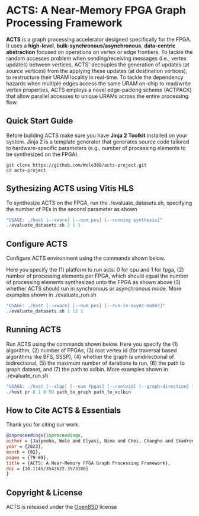 # ACTS: A Near-Memory FPGA Graph Processing Framework

**ACTS** is a graph processing accelerator designed specifically for the FPGA. It uses a **high-level**, **bulk-synchronous/asynchronous**, **data-centric abstraction** focused on operations on vertex or edge frontiers. To tackle the random accesses problem when sending/receiving messages (i.e., vertex updates) between vertices, ACTS' decouples the generation of updates (at source vertices) from the applying these updates (at destination vertices), to restructure their URAM locality in real-time. To tackle the dependency hazards when multiple edges access the same URAM on-chip to read/write vertex properties, ACTS employs a novel edge-packing scheme (ACTPACK) that allow parallel accesses to unique URAMs across the entire processing flow.

## Quick Start Guide
Before building ACTS make sure you have **Jinja 2 Toolkit** installed on your system. Jinja 2 is a template generator that generates source code tailored to hardware-specific parameters (e.g., number of processing elements to be synthesized on the FPGA). 

```shell
git clone https://github.com/Wole308/acts-project.git
cd acts-project
```

## Sythesizing ACTS using Vitis HLS
To synthesize ACTS on the FPGA, run the ./evaluate_datasets.sh, specifying the number of PEs in the second parameter as shown
```cpp
"USAGE: ./host [--xware] [--num_pes] [--running synthesis]"
./evaluate_datasets.sh 2 1 1
```

## Configure ACTS
Configure ACTS environment using the commands shown below. 

Here you specify the (1) platform to run acts: 0 for cpu and 1 for fpga, (2) number of processing elements per FPGA, which should equal the number of processing elements synthesized unto the FPGA as shown above (3) whether ACTS should run in synchronous or asynchronous mode. More examples shown in ./evaluate_run.sh
```cpp
"USAGE: ./host [--xware] [--num_pes] [--run-in-async-mode?]"
./evaluate_datasets.sh 1 12 1
```		

## Running ACTS 
Run ACTS using the commands shown below. Here you specify the (1) algorithm, (2) number of FPGAs, (3) root vertex id (for traversal based algorithms like BFS, SSSP), (4) whether the graph is unidirectional of bidirectional, (5) the maximum number of iterations to run, (6) the path to graph dataset, and (7) the path to xclbin. More examples shown in ./evaluate_run.sh
```cpp
"USAGE: ./host [--algo] [--num fpgas] [--rootvid] [--graph-direction] [--number-of-iterations] [--path-to-graph] [--path-to-XCLBIN] "
./host pr 8 1 0 50 path_to_graph path_to_xclbin
```		

## How to Cite ACTS & Essentials
Thank you for citing our work.

```bibtex
@inproceedings{inproceedings,
author = {Jaiyeoba, Wole and Elyasi, Nima and Choi, Changho and Skadron, Kevin},
year = {2023},
month = {02},
pages = {79-89},
title = {ACTS: A Near-Memory FPGA Graph Processing Framework},
doi = {10.1145/3543622.3573180}
}
```

## Copyright & License
ACTS is released under the [OpenBSD](https://www.openbsd.org/policy.html) license

